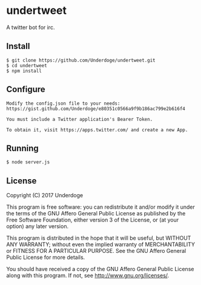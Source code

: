 # undertweet

A twitter bot for irc.

## Install

    $ git clone https://github.com/Underdoge/undertweet.git
    $ cd undertweet
    $ npm install

## Configure

    Modify the config.json file to your needs: https://gist.github.com/Underdoge/e80351c0566a9f9b186ac799e2b616f4

    You must include a Twitter application's Bearer Token.

    To obtain it, visit https://apps.twitter.com/ and create a new App.

## Running

    $ node server.js

## License

Copyright (C) 2017 Underdoge

This program is free software: you can redistribute it and/or modify it under the terms of the GNU Affero General Public License as published by the Free Software Foundation, either version 3 of the License, or (at your option) any later version.

This program is distributed in the hope that it will be useful, but WITHOUT ANY WARRANTY; without even the implied warranty of MERCHANTABILITY or FITNESS FOR A PARTICULAR PURPOSE. See the GNU Affero General Public License for more details.

You should have received a copy of the GNU Affero General Public License along with this program. If not, see http://www.gnu.org/licenses/.
